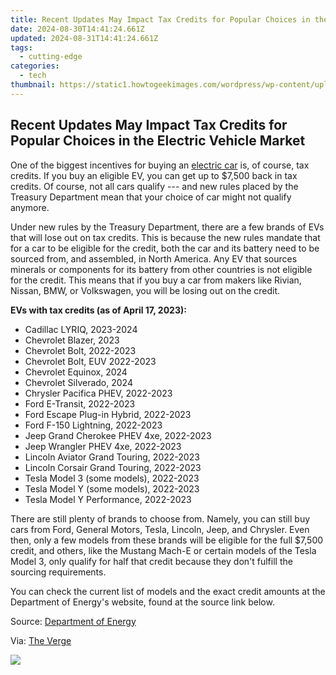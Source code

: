 ```yaml
---
title: Recent Updates May Impact Tax Credits for Popular Choices in the Electric Vehicle Market
date: 2024-08-30T14:41:24.661Z
updated: 2024-08-31T14:41:24.661Z
tags:
  - cutting-edge
categories:
  - tech
thumbnail: https://static1.howtogeekimages.com/wordpress/wp-content/uploads/2023/03/52716322958_8b6b8b3809_o.jpg
---
```


## Recent Updates May Impact Tax Credits for Popular Choices in the Electric Vehicle Market

One of the biggest incentives for buying an [electric car](https://data-wizards.techidaily.com/celestial-service-repairing-sql-hubs/) is, of course, tax credits. If you buy an eligible EV, you can get up to $7,500 back in tax credits. Of course, not all cars qualify --- and new rules placed by the Treasury Department mean that your choice of car might not qualify anymore.

 Under new rules by the Treasury Department, there are a few brands of EVs that will lose out on tax credits. This is because the new rules mandate that for a car to be eligible for the credit, both the car and its battery need to be sourced from, and assembled, in North America. Any EV that sources minerals or components for its battery from other countries is not eligible for the credit. This means that if you buy a car from makers like Rivian, Nissan, BMW, or Volkswagen, you will be losing out on the credit.

**EVs with tax credits (as of April 17, 2023):** 

* Cadillac LYRIQ, 2023-2024
* Chevrolet Blazer, 2023
* Chevrolet Bolt, 2022-2023
* Chevrolet Bolt, EUV 2022-2023
* Chevrolet Equinox, 2024
* Chevrolet Silverado, 2024
* Chrysler Pacifica PHEV, 2022-2023
* Ford E-Transit, 2022-2023
* Ford Escape Plug-in Hybrid, 2022-2023
* Ford F-150 Lightning, 2022-2023
* Jeep Grand Cherokee PHEV 4xe, 2022-2023
* Jeep Wrangler PHEV 4xe, 2022-2023
* Lincoln Aviator Grand Touring, 2022-2023
* Lincoln Corsair Grand Touring, 2022-2023
* Tesla Model 3 (some models), 2022-2023
* Tesla Model Y (some models), 2022-2023
* Tesla Model Y Performance, 2022-2023

 There are still plenty of brands to choose from. Namely, you can still buy cars from Ford, General Motors, Tesla, Lincoln, Jeep, and Chrysler. Even then, only a few models from these brands will be eligible for the full $7,500 credit, and others, like the Mustang Mach-E or certain models of the Tesla Model 3, only qualify for half that credit because they don't fulfill the sourcing requirements.

 You can check the current list of models and the exact credit amounts at the Department of Energy's website, found at the source link below.

 Source: [Department of Energy](https://fueleconomy.gov/feg/tax2023.shtml) 

 Via: [The Verge](https://www.theverge.com/2023/4/17/23686516/ev-tax-credit-list-qualify-eligible-tesla-chevy-ford)

<ins class="adsbygoogle"
     style="display:block"
     data-ad-format="autorelaxed"
     data-ad-client="ca-pub-7571918770474297"
     data-ad-slot="1223367746"></ins>



<ins class="adsbygoogle"
     style="display:block"
     data-ad-client="ca-pub-7571918770474297"
     data-ad-slot="8358498916"
     data-ad-format="auto"
     data-full-width-responsive="true"></ins>



<!-- affiliate ads begin -->
<a href="https://estore.winxdvd.com/order/checkout.php?PRODS=12653853&QTY=1&AFFILIATE=108875&CART=1"><img src="https://secure.avangate.com/images/merchant/bcb41ccdc4363c6848a1d760f26c28a0/products/14_videoproc-converter-ai-box.png" border="0"></a>
<!-- affiliate ads end -->